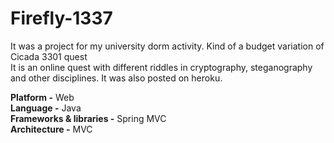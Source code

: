 # Firefly-1337
It was a project for my university dorm activity. Kind of a budget variation of Cicada 3301 quest <br>
It is an online quest with different riddles in cryptography, steganography and other disciplines. It was also posted on heroku.

**Platform -** Web <br>
**Language -** Java <br>
**Frameworks & libraries -** Spring MVC <br>
**Architecture -** MVC
